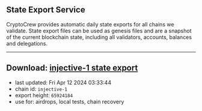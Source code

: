 ## State Export Service
CryptoCrew provides automatic daily state exports for all chains we validate. State export files can be used as genesis files and are a snapshot of the current blockchain state, including all validators, accounts, balances and delegations.

---
**Download: [injective-1 state export](https://dl-eu2.ccvalidators.com/SERVICE/injective/injective-1_export_65924184.json)**
---

- last updated: Fri Apr 12 2024 03:33:44
- chain id: `injective-1`
- export height: `65924184`
- use for: airdrops, local tests, chain recovery
